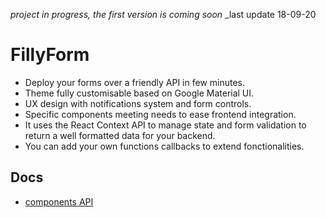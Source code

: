 _project in progress, the first version is coming soon_
\_last update 18-09-20

# FillyForm

- Deploy your forms over a friendly API in few minutes.
- Theme fully customisable based on Google Material UI.
- UX design with notifications system and form controls.
- Specific components meeting needs to ease frontend integration.
- It uses the React Context API to manage state and form validation to return a well formatted data for your backend.
- You can add your own functions callbacks to extend fonctionalities.

## Docs

- [components API](https://github.com/Romain-Moreaux/reactForm/wiki/Components-API)
